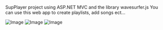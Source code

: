 SupPlayer project using ASP.NET MVC and the library wavesurfer.js
You can use this web app to create playlists, add songs ect...


![Image](https://i.ibb.co/D9RV148/snap1.png)
![Image](https://i.ibb.co/6sbTFvh/snap2.png)
![Image](https://i.ibb.co/n0zjDcJ/snap3.png)
